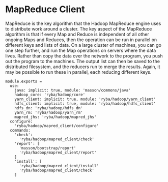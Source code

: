 
# MapReduce Client

MapReduce is the key algorithm that the Hadoop MapReduce engine uses to distribute work around a cluster.
The key aspect of the MapReduce algorithm is that if every Map and Reduce is independent of all other ongoing Maps and Reduces,
then the operation can be run in parallel on different keys and lists of data. On a large cluster of machines, you can go one step further, and run the Map operations on servers where the data lives.
Rather than copy the data over the network to the program, you push out the program to the machines.
The output list can then be saved to the distributed filesystem, and the reducers run to merge the results. Again, it may be possible to run these in parallel, each reducing different keys.

    module.exports =
      use:
        java: implicit: true, module: 'masson/commons/java'
        hadoop_core: 'ryba/hadoop/core'
        yarn_client: implicit: true, module: 'ryba/hadoop/yarn_client'
        hdfs_client: implicit: true, module: 'ryba/hadoop/hdfs_client'
        hdfs_dn: 'ryba/hadoop/hdfs_dn'
        yarn_rm: 'ryba/hadoop/yarn_rm'
        mapred_jhs: 'ryba/hadoop/mapred_jhs'
      configure:
        'ryba/hadoop/mapred_client/configure'
      commands:
        'check':
          'ryba/hadoop/mapred_client/check'
        'report': [
          'masson/bootstrap/report'
          'ryba/hadoop/mapred_client/report'
        ]
        'install': [
          'ryba/hadoop/mapred_client/install'
          'ryba/hadoop/mapred_client/check'
        ]
